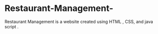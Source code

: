# Restaurant-Management-
Restaurant Management is a website created using HTML , CSS, and java script .
